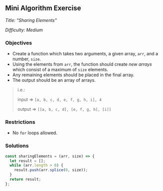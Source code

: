 ## Mini Algorithm Exercise

_Title: "Sharing Elements"_

_Difficulty: Medium_

### Objectives

- Create a function which takes two arguments, a given array, `arr`, and a number, `size`.
- Using the elements from `arr`, the function should create _new arrays_ which consist of a maximum of `size` elements.
- Any remaining elements should be placed in the final array.
- The output should be an array of arrays.

> i.e.:
>
> input => `[a, b, c, d, e, f, g, h, i], 4`
>
> output => `[[a, b, c, d], [e, f, g, h], [i]]`

### Restrictions

- No `for` loops allowed.

### Solutions

```js
const sharingElements = (arr, size) => {
  let result = [];
  while (arr.length > 0) {
    result.push(arr.splice(0, size));
  }
  return result;
};
```
